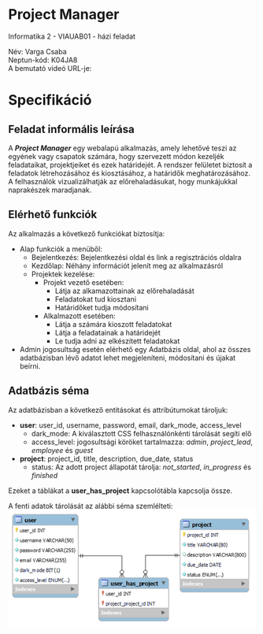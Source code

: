# Project Manager
Informatika 2 - VIAUAB01 - házi feladat

Név: Varga Csaba    
Neptun-kód: K04JA8  
A bemutató videó URL-je:

# Specifikáció

## Feladat informális leírása

A ***Project Manager*** egy webalapú alkalmazás, amely lehetővé teszi az egyének vagy csapatok számára, hogy szervezett módon kezeljék feladataikat, projektjeiket és ezek határidejét. A rendszer felületet biztosít a feladatok létrehozásához és kiosztásához, a határidők meghatározásához. A felhasználók vizualizálhatják az előrehaladásukat, hogy munkájukkal naprakészek maradjanak.

## Elérhető funkciók

Az alkalmazás a következő funkciókat biztosítja:
- Alap funkciók a menüből:
    - Bejelentkezés: Bejelentkezési oldal és link a regisztrációs oldalra
    - Kezdőlap: Néhány információt jelenít meg az alkalmazásról 
    - Projektek kezelése: 
        - Projekt vezető esetében:
            - Látja az alkamazottainak az előrehaladását
            - Feladatokat tud kiosztani
            - Határidőket tudja módosítani
        - Alkalmazott esetében: 
            - Látja a számára kioszott feladatokat
            - Látja a feladatainak a határidejét
            - Le tudja adni az elkészített feladatokat
- Admin jogosultság esetén elérhető egy Adatbázis oldal, ahol az összes adatbázisban lévő adatot lehet megjeleníteni, módosítani és újakat beírni.

## Adatbázis séma

Az adatbázisban a következő entitásokat és attribútumokat tároljuk:
- **user**: user_id, username, password, email, dark_mode, access_level
    - dark_mode: A kiválasztott CSS felhasználónkénti tárolását segíti elő
    - access_level: jogosultsági köröket tartalmazza: *admin*, *project_lead*, *employee* és *guest*
- **project**: project_id, title, description, due_date, status
    - status: Az adott project állapotát tárolja: *not_started*, *in_progress* és *finished*

Ezeket a táblákat a **user_has_project** kapcsolótábla kapcsolja össze.

A fenti adatok tárolását az alábbi séma szemlélteti:
![database screenshot](assets/db.PNG)